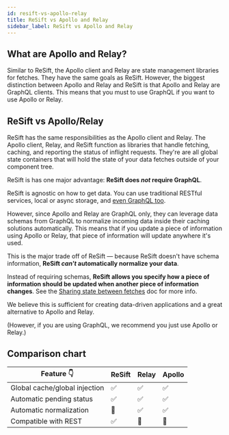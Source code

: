 ```yaml
---
id: resift-vs-apollo-relay
title: ReSift vs Apollo and Relay
sidebar_label: ReSift vs Apollo and Relay
---
```


## What are Apollo and Relay?

Similar to ReSift, the Apollo client and Relay are state management libraries for fetches. They have the same goals as ReSift. However, the biggest distinction between Apollo and Relay and ReSift is that Apollo and Relay are GraphQL clients. This means that you must to use GraphQL if you want to use Apollo or Relay.

## ReSift vs Apollo/Relay

ReSift has the same responsibilities as the Apollo client and Relay. The Apollo client, Relay, and ReSift function as libraries that handle fetching, caching, and reporting the status of inflight requests. They're are all global state containers that will hold the state of your data fetches outside of your component tree.

ReSift is has one major advantage: **ReSift does _not_ require GraphQL**.

ReSift is agnostic on how to get data. You can use traditional RESTful services, local or async storage, and [even GraphQL too](../main-concepts/what-are-data-services.md#writing-a-data-service).

However, since Apollo and Relay are GraphQL only, they can leverage data schemas from GraphQL to normalize incoming data inside their caching solutions automatically. This means that if you update a piece of information using Apollo or Relay, that piece of information will update anywhere it's used.

This is the major trade off of ReSift — because ReSift doesn't have schema information, **ReSift _can't_ automatically normalize your data**.

Instead of requiring schemas, **ReSift allows you specify how a piece of information should be updated when another piece of information changes**. See the [Sharing state between fetches](../main-concepts/sharing-state-between-fetches.md#merges-across-namespaces) doc for more info.

We believe this is sufficient for creating data-driven applications and a great alternative to Apollo and Relay.

(However, if you are using GraphQL, we recommend you just use Apollo or Relay.)

## Comparison chart

| Feature 👇                    | ReSift | Relay | Apollo |
| ----------------------------- | ------ | ----- | ------ |
| Global cache/global injection | ✅     | ✅    | ✅     |
| Automatic pending status      | ✅     | ✅    | ✅     |
| Automatic normalization       | 🔴     | ✅    | ✅     |
| Compatible with REST          | ✅     | 🔴    | 🔴     |
